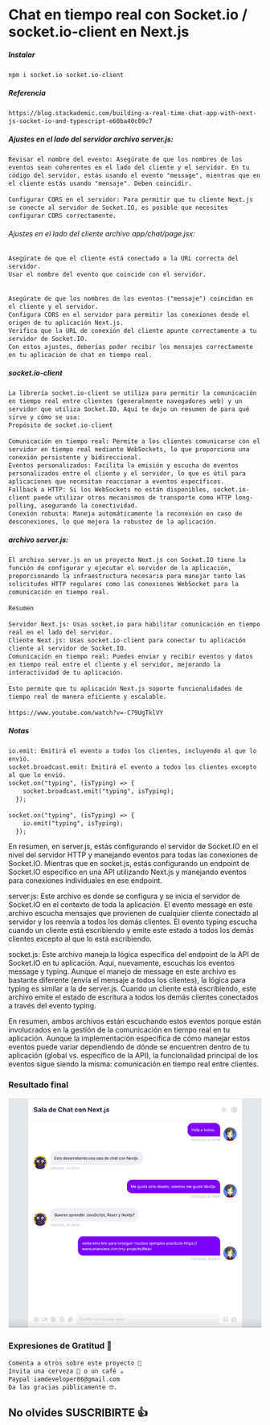 # Chat en tiempo real con Socket.io / socket.io-client en Next.js

##### Instalar

    npm i socket.io socket.io-client

##### Referencia
    https://blog.stackademic.com/building-a-real-time-chat-app-with-next-js-socket-io-and-typescript-e60ba40c09c7

##### Ajustes en el lado del servidor archivo server.js:

    Revisar el nombre del evento: Asegúrate de que los nombres de los eventos sean coherentes en el lado del cliente y el servidor. En tu código del servidor, estás usando el evento "message", mientras que en el cliente estás usando "mensaje". Deben coincidir.

    Configurar CORS en el servidor: Para permitir que tu cliente Next.js se conecte al servidor de Socket.IO, es posible que necesites configurar CORS correctamente.

###### Ajustes en el lado del cliente archivo app/chat/page.jsx:

    Asegúrate de que el cliente está conectado a la URL correcta del servidor.
    Usar el nombre del evento que coincide con el servidor.


    Asegúrate de que los nombres de los eventos ("mensaje") coincidan en el cliente y el servidor.
    Configura CORS en el servidor para permitir las conexiones desde el origen de tu aplicación Next.js.
    Verifica que la URL de conexión del cliente apunte correctamente a tu servidor de Socket.IO.
    Con estos ajustes, deberías poder recibir los mensajes correctamente en tu aplicación de chat en tiempo real.

##### socket.io-client

    La librería socket.io-client se utiliza para permitir la comunicación en tiempo real entre clientes (generalmente navegadores web) y un servidor que utiliza Socket.IO. Aquí te dejo un resumen de para qué sirve y cómo se usa:
    Propósito de socket.io-client

    Comunicación en tiempo real: Permite a los clientes comunicarse con el servidor en tiempo real mediante WebSockets, lo que proporciona una conexión persistente y bidireccional.
    Eventos personalizados: Facilita la emisión y escucha de eventos personalizados entre el cliente y el servidor, lo que es útil para aplicaciones que necesitan reaccionar a eventos específicos.
    Fallback a HTTP: Si los WebSockets no están disponibles, socket.io-client puede utilizar otros mecanismos de transporte como HTTP long-polling, asegurando la conectividad.
    Conexión robusta: Maneja automáticamente la reconexión en caso de desconexiones, lo que mejora la robustez de la aplicación.

##### archivo server.js:

    El archivo server.js en un proyecto Next.js con Socket.IO tiene la función de configurar y ejecutar el servidor de la aplicación, proporcionando la infraestructura necesaria para manejar tanto las solicitudes HTTP regulares como las conexiones WebSocket para la comunicación en tiempo real.

    Resumen

    Servidor Next.js: Usas socket.io para habilitar comunicación en tiempo real en el lado del servidor.
    Cliente Next.js: Usas socket.io-client para conectar tu aplicación cliente al servidor de Socket.IO.
    Comunicación en tiempo real: Puedes enviar y recibir eventos y datos en tiempo real entre el cliente y el servidor, mejorando la interactividad de tu aplicación.

    Esto permite que tu aplicación Next.js soporte funcionalidades de tiempo real de manera eficiente y escalable.

    https://www.youtube.com/watch?v=-C79UgTklVY

##### Notas

    io.emit: Emitirá el evento a todos los clientes, incluyendo al que lo envió.
    socket.broadcast.emit: Emitirá el evento a todos los clientes excepto al que lo envió.
    socket.on("typing", (isTyping) => {
        socket.broadcast.emit("typing", isTyping);
      });

    socket.on("typing", (isTyping) => {
        io.emit("typing", isTyping);
      });

En resumen, en server.js, estás configurando el servidor de Socket.IO en el nivel del servidor HTTP y manejando eventos para todas las conexiones de Socket.IO. Mientras que en socket.js, estás configurando un endpoint de Socket.IO específico en una API utilizando Next.js y manejando eventos para conexiones individuales en ese endpoint.

server.js: Este archivo es donde se configura y se inicia el servidor de Socket.IO en el contexto de toda la aplicación. El evento message en este archivo escucha mensajes que provienen de cualquier cliente conectado al servidor y los reenvía a todos los demás clientes. El evento typing escucha cuando un cliente está escribiendo y emite este estado a todos los demás clientes excepto al que lo está escribiendo.

socket.js: Este archivo maneja la lógica específica del endpoint de la API de Socket.IO en tu aplicación. Aquí, nuevamente, escuchas los eventos message y typing. Aunque el manejo de message en este archivo es bastante diferente (envía el mensaje a todos los clientes), la lógica para typing es similar a la de server.js. Cuando un cliente está escribiendo, este archivo emite el estado de escritura a todos los demás clientes conectados a través del evento typing.

En resumen, ambos archivos están escuchando estos eventos porque están involucrados en la gestión de la comunicación en tiempo real en tu aplicación. Aunque la implementación específica de cómo manejar estos eventos puede variar dependiendo de dónde se encuentren dentro de tu aplicación (global vs. específico de la API), la funcionalidad principal de los eventos sigue siendo la misma: comunicación en tiempo real entre clientes.

### Resultado final

![](https://raw.githubusercontent.com/urian121/imagenes-proyectos-github/master/sala-de-chat-con-Nextjs.png)

### Expresiones de Gratitud 🎁

    Comenta a otros sobre este proyecto 📢
    Invita una cerveza 🍺 o un café ☕
    Paypal iamdeveloper86@gmail.com
    Da las gracias públicamente 🤓.

## No olvides SUSCRIBIRTE 👍

